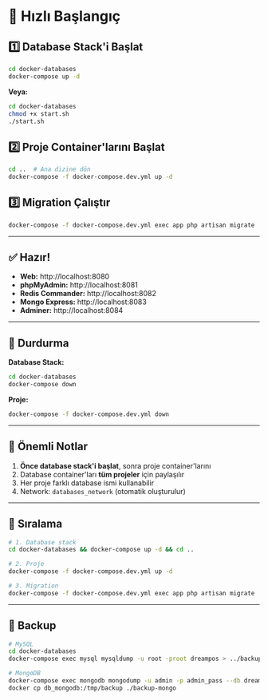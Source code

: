 # 🚀 Hızlı Başlangıç

## 1️⃣ Database Stack'i Başlat

```bash
cd docker-databases
docker-compose up -d
```

**Veya:**
```bash
cd docker-databases
chmod +x start.sh
./start.sh
```

## 2️⃣ Proje Container'larını Başlat

```bash
cd ..  # Ana dizine dön
docker-compose -f docker-compose.dev.yml up -d
```

## 3️⃣ Migration Çalıştır

```bash
docker-compose -f docker-compose.dev.yml exec app php artisan migrate
```

---

## ✅ Hazır!

- **Web:** http://localhost:8080
- **phpMyAdmin:** http://localhost:8081
- **Redis Commander:** http://localhost:8082
- **Mongo Express:** http://localhost:8083
- **Adminer:** http://localhost:8084

---

## 🛑 Durdurma

**Database Stack:**
```bash
cd docker-databases
docker-compose down
```

**Proje:**
```bash
docker-compose -f docker-compose.dev.yml down
```

---

## 📝 Önemli Notlar

1. **Önce database stack'i başlat**, sonra proje container'larını
2. Database container'ları **tüm projeler** için paylaşılır
3. Her proje farklı database ismi kullanabilir
4. Network: `databases_network` (otomatik oluşturulur)

---

## 🔄 Sıralama

```bash
# 1. Database stack
cd docker-databases && docker-compose up -d && cd ..

# 2. Proje
docker-compose -f docker-compose.dev.yml up -d

# 3. Migration
docker-compose -f docker-compose.dev.yml exec app php artisan migrate
```

---

## 💾 Backup

```bash
# MySQL
cd docker-databases
docker-compose exec mysql mysqldump -u root -proot dreampos > ../backup.sql

# MongoDB
docker-compose exec mongodb mongodump -u admin -p admin_pass --db dreampos --out /tmp/backup
docker cp db_mongodb:/tmp/backup ./backup-mongo
```


